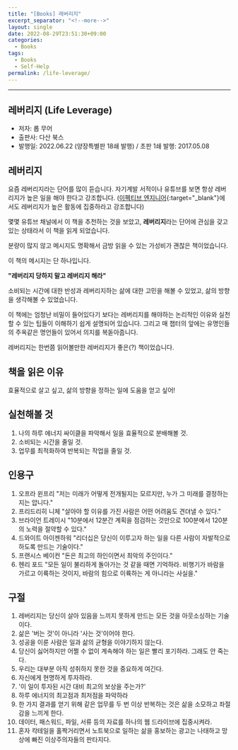 ```yaml
---
title: "[Books] 레버리지"
excerpt_separator: "<!--more-->"
layout: single
date: 2022-08-29T23:51:30+09:00
categories:
  - Books
tags:
  - Books
  - Self-Help
permalink: /life-leverage/
---
```

---

## 레버리지 (Life Leverage)
* 저자: 롭 무어
* 출판사: 다산 북스
* 발행일: 2022.06.22 (양장특별판 18쇄 발행) / 초판 1쇄 발행: 2017.05.08

<!--more-->

## 레버리지
요즘 레버리지라는 단어를 많이 듣습니다.
자기계발 서적이나 유튜브를 보면 항상 레버리지가 높은 일을 해야 한다고 강조합니다.
([이펙티브 엔지니어](/the-effective-engineer/){:target="_blank"}에서도 레버리지가 높은 활동에 집중하라고 강조합니다)

몇몇 유튜브 채널에서 이 책을 추천하는 것을 보았고, **레버리지**라는 단어에 관심을 갖고 있는 상태라서 이 책을 읽게 되었습니다.

분량이 많지 않고 메시지도 명확해서 금방 읽을 수 있는 가성비가 괜찮은 책이었습니다.

이 책의 메시지는 단 하나입니다.

**"레버리지 당하지 말고 레버리지 해라"**

소비되는 시간에 대한 반성과 레버리지하는 삶에 대한 고민을 해볼 수 있었고, 삶의 방향을 생각해볼 수 있었습니다.

이 책에는 엄청난 비밀이 들어있다기 보다는 레버리지를 해야하는 논리적인 이유와 실천할 수 있는 팁들이 이해하기 쉽게 설명되어 있습니다.
그리고 매 챕터의 앞에는 유명인들의 주옥같은 명언들이 있어서 의지를 복돋아줍니다.

레버리지는 한번쯤 읽어볼만한 레버리지가 좋은(?) 책이었습니다.


## 책을 읽은 이유
효율적으로 살고 싶고, 삶의 방향을 정하는 일에 도움을 얻고 싶어!

## 실천해볼 것
1. 나의 하루 에너지 싸이클을 파악해서 일을 효율적으로 분배해볼 것.
2. 소비되는 시간을 줄일 것.
3. 업무를 최적화하여 반복되는 작업을 줄일 것.

## 인용구
1. 오프라 윈프리 "저는 미래가 어떻게 전개될지는 모르지만, 누가 그 미래를 결정하는지는 압니다."
2. 프리드리히 니체 "살아야 할 이유를 가진 사람은 어떤 어려움도 견뎌낼 수 있다."
3. 브라이언 트레이시 "10분에서 12분간 계획을 점검하는 것만으로 100분에서 120분의 노력을 절약할 수 있다."
4. 드와이트 아이젠하워 "리더십은 당신이 이루고자 하는 일을 다른 사람이 자발적으로 하도록 만드는 기술이다."
5. 프랜시스 베이컨 "돈은 최고의 하인이면서 최악의 주인이다."
6. 헨리 포드 "모든 일이 불리하게 돌아가는 것 같을 때면 기억하라. 비행기가 바람을 가르고 이륙하는 것이지, 바람의 힘으로 이륙하는 게 아니라는 사실을."

## 구절
1. 레버리지는 당신이 살아 있음을 느끼지 못하게 만드는 모든 것을 아웃소싱하는 기술이다.
2. 삶은 '버는 것'이 아니라 '사는 것'이어야 한다.
3. 성공을 이룬 사람은 일과 삶의 균형을 이야기하지 않는다.
4. 당신이 싫어하지만 어쩔 수 없이 계속해야 하는 일은 빨리 포기하라. 그래도 안 죽는다.
5. 우리는 대부분 아직 성취하지 못한 것을 중요하게 여긴다.
6. 자신에게 현명하게 투자하라.
7. '이 일이 투자된 시간 대비 최고의 보상을 주는가?'
8. 하루 에너지의 최고점과 최저점을 파악하라
9. 한 가지 결과를 얻기 위해 같은 업무를 두 번 이상 반복하는 것은 삶을 소모하고 좌절감을 느끼게 한다.
10. 데이터, 패스워드, 파일, 서류 등의 자료를 하나의 웹 드라이브에 집중시켜라.
11. 혼자 칵테일을 홀짝거리면서 노트북으로 일하는 삶을 홍보하는 광고는 나태하고 망상에 빠진 이상주의자들의 판타지다.
